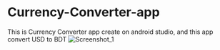 # Currency-Converter-app
This is Currency Converter app create on android studio, and this app convert USD to BDT
![Screenshot_1](https://user-images.githubusercontent.com/72695590/119218388-d6522080-bb01-11eb-8c79-2d44462289d4.png)
